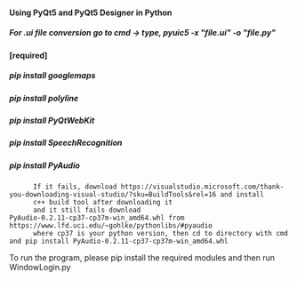 #### Using PyQt5 and PyQt5 Designer in Python
##### For .ui file conversion go to cmd -> type, pyuic5 -x "file.ui" -o "file.py" 
#### [required]
##### pip install googlemaps
##### pip install polyline
##### pip install PyQtWebKit
##### pip install SpeechRecognition
##### pip install PyAudio
          If it fails, download https://visualstudio.microsoft.com/thank-you-downloading-visual-studio/?sku=BuildTools&rel=16 and install
          c++ build tool after downloading it
          and it still fails download PyAudio‑0.2.11‑cp37‑cp37m‑win_amd64.whl from https://www.lfd.uci.edu/~gohlke/pythonlibs/#pyaudio
          where cp37 is your python version, then cd to directory with cmd and pip install PyAudio‑0.2.11‑cp37‑cp37m‑win_amd64.whl
To run the program, please pip install the required modules and then run WindowLogin.py

